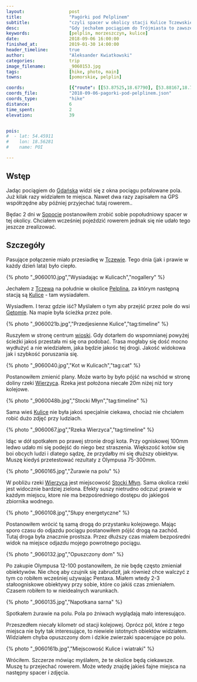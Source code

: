 ```yaml
---
layout:                 post
title:                  "Pagórki pod Pelplinem"
subtitle:               "czyli spacer w okolicy stacji Kulice Tczewskie"
desc:                   "Gdy jechałem pociągiem do Trójmiasta to zawsze mnie ciekawiły okolice Morzeszczyna i Pelplina. Będąc teraz w Sopocie postanowiłem zrobić sobie krótki spacer tam. Niestety ale widoki z pociągu były ładniejsze niż podczas spaceru."
keywords:               [pelplin, morzeszczyn, kulice]
date:                   2018-09-06 16:00:00
finished_at:            2019-01-30 14:00:00
header_timeline:        true
author:                 "Aleksander Kwiatkowski"
categories:             trip
image_filename:         _9060153.jpg
tags:                   [hike, photo, main]
towns:                  [pomorskie, pelplin]

coords:                 [{"route": [[53.87525,18.67790], [53.88167,18.70648]], "type": "hike"}]
coords_file:            "2018-09-06-pagorki-pod-pelplinem.json"
coords_type:            "hike"
distance:               6
time_spent:             2
elevation:              39


pois:
#  - lat: 54.45911
#    lon: 18.56281
#    name: POI

---
```


[wiki-gdansk]: https://pl.wikipedia.org/wiki/Gda%C5%84sk
[wiki-sopot]: https://pl.wikipedia.org/wiki/Sopot
[wiki-tczew]: https://pl.wikipedia.org/wiki/Tczew
[wiki-pelplin]: https://pl.wikipedia.org/wiki/Pelplin
[wiki-kulice]: https://pl.wikipedia.org/wiki/Kulice_(wojew%C3%B3dztwo_pomorskie)
[wiki-getomie]: https://pl.wikipedia.org/wiki/G%C4%99tomie
[wiki-wierzyca-rzeka]: https://pl.wikipedia.org/wiki/Wierzyca
[wiki-stocki-mlyn]: https://pl.wikipedia.org/wiki/Stocki_M%C5%82yn

## Wstęp

Jadąc pociągiem do [Gdańska][wiki-gdansk] widzi się z okna pociągu pofalowane pola.
Już kilak razy widziałem te miejsca. Nawet dwa razy zapisałem na GPS współrzędne
aby później przyjechać tutaj rowerem..

Będac 2 dni w [Sopocie][wiki-sopot] postanowiłem zrobić sobie popołudniowy spacer
w tej okolicy. Chciałem wcześniej pojeździć rowerem jednak się nie udało
tego jeszcze zrealizować.

## Szczegóły

Pasujące połączenie miało przesiadkę w [Tczewie][wiki-tczew]. Tego dnia (jak i
prawie w każdy dzień lata) było ciepło.

{% photo "\_9060010.jpg","Wysiadając w Kulicach","nogallery" %}

Jechałem z [Tczewa][wiki-tczew] na południe w okolice [Pelplina][wiki-pelplin],
za którym następną stacją są [Kulice][wiki-kulice] - tam wysiadałem.

Wysiadłem. I teraz gdzie iść? Myślałem o tym aby przejść przez pole do wsi
[Gętomie][wiki-getomie]. Na mapie była ścieżka przez pole.

{% photo "\_9060021b.jpg","Przedjesienne Kulice","tag:timeline" %}

Ruszyłem w stronę centrum [wioski][wiki-kulice].
Gdy dotarłem do wspomnianej powyżej ścieżki
jakoś przestała mi się ona podobać. Trasa mogłaby się dość mocno wydłużyć a nie
wiedziałem, jaka będzie jakośc tej drogi. Jakość widokowa jak i szybkość
poruszania się.

{% photo "\_9060040.jpg","Kot w Kulicach","tag:cat" %}

Postanowiłem zmienić plany. Może warto by było pójść na wschód w stronę doliny
rzeki [Wierzyca][wiki-wierzyca-rzeka]. Rzeka jest położona niecałe 20m
niżej niż tory kolejowe.

{% photo "\_9060048b.jpg","Stocki Młyn","tag:timeline" %}

Sama wieś [Kulice][wiki-kulice] nie była jakoś specjalnie ciekawa, chociaż
nie chciałem robić dużo zdjęć przy ludziach.

{% photo "\_9060067.jpg","Rzeka Wierzyca","tag:timeline" %}

Idąc w dół spotkałem po prawej stronie drogi kota. Przy ogniskowej 100mm
ledwo udało mi się podejść do niego bez straszenia. Większość kotów się boi obcych
ludzi i dlatego sądzę, że przydałby mi się dłuższy obiektyw. Muszę kiedyś
przetestować rezultaty z Olympusa 75-300mm.

{% photo "\_9060165.jpg","Żurawie na polu" %}

W pobliżu rzeki [Wierzyca][wiki-wierzyca-rzeka] jest miejscowość [Stocki Młyn][wiki-stocki-mlyn].
Sama okolica rzeki jest widocznie bardziej zielona. Efekty suszy nietrudno
odczuć prawie w każdym miejscu, ktore nie ma bezpośredniego dostępu do
jakiegoś zbiornika wodnego.

{% photo "\_9060108.jpg","Słupy energetyczne" %}

Postanowiłem wrócić tą samą drogą do przystanku kolejowego.
Mając sporo czasu do odjazdu pociągu postanowiłem pójść drogą na zachód.
Tutaj droga była znacznie prostsza. Przez dłuższy czas miałem bezpośredni
widok na miejsce odjazdu mojego powrotnego pociągu.

{% photo "\_9060132.jpg","Opuszczony dom" %}

Po zakupie Olympusa 12-100 postanowiłem, że nie będę często zmieniał obiektywów.
Nie chcę aby czujnik się zabrudził, jak również chce walczyć z tym co robiłem wcześniej
używając Pentaxa. Miałem wtedy 2-3 stałoogniskowe obiektywy przy sobie,
które co jakiś czas zmieniałem. Czasem robiłem to w nieidealnych warunkach.

{% photo "\_9060135.jpg","Napotkana sarna" %}

Spotkałem żurawie na polu. Pola po żniwach wyglądają mało interesująco.

Przeszedłem niecały kilometr od stacji kolejowej. Oprócz pól, które z tego miejsca nie były
tak interesujące, to niewiele istotnych obiektów widziałem.
Widziałem chyba opuszczony dom i dzikie zwierzaki spacerujące po polu.

{% photo "\_9060161b.jpg","Miejscowość Kulice i wiatraki" %}

Wróciłem. Szczerze mówiąc myślałem, że te okolice będą ciekawsze.
Muszę tu przejechać rowerem. Może wtedy znajdę jakieś fajne miejsca
na następny spacer i zdjęcia.
